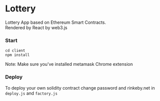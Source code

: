 # Lottery
Lottery App based on Ethereum Smart Contracts.
<br/>Rendered by React by web3.js

### Start

<code>cd client</code><br/>
<code>npm install</code>

Note: Make sure you've installed metamask Chrome extension 

### Deploy

To deploy your own solidity contract change password and rinkeby.net in <code>deploy.js</code> and <code>factory.js</code>

